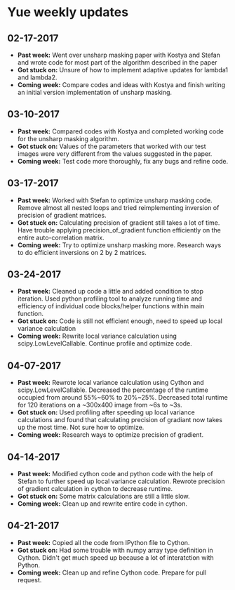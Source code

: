 # Yue weekly updates

## 02-17-2017

- **Past week:** Went over unsharp masking paper with Kostya and Stefan and wrote code for most part of the algorithm described in the paper 
- **Got stuck on:** Unsure of how to implement adaptive updates for lambda1 and lambda2.
- **Coming week:** Compare codes and ideas with Kostya and finish writing an initial version implementation of unsharp masking. 

## 03-10-2017

- **Past week:** Compared codes with Kostya and completed working code for the unsharp masking algorithm.
- **Got stuck on:** Values of the parameters that worked with our test images were very different from the values suggested in the paper. 
- **Coming week:** Test code more thoroughly, fix any bugs and refine code.

## 03-17-2017

- **Past week:** Worked with Stefan to optimize unsharp masking code. Remove almost all nested loops and tried reimplementing inversion of precision of gradient matrices.
- **Got stuck on:** Calculating precision of gradient still takes a lot of time. Have trouble applying precision_of_gradient function efficiently on the entire auto-correlation matrix.
- **Coming week:** Try to optimize unsharp masking more. Research ways to do efficient inversions on 2 by 2 matrices.

## 03-24-2017

- **Past week:** Cleaned up code a little and added condition to stop iteration. Used python profiling tool to analyze running time and efficiency of individual code blocks/helper functions within main function.
- **Got stuck on:** Code is still not efficient enough, need to speed up local variance calculation
- **Coming week:** Rewrite local variance calculation using scipy.LowLevelCallable. Continue profile and optimize code.

## 04-07-2017
- **Past week:** Rewrote local variance calculation using Cython and scipy.LowLevelCallable. Decreased the percentage of the runtime occupied from around 55%~60% to 20%~25%. Decreased total runtime for 120 iterations on a ~300x400 image from ~6s to ~3s.
- **Got stuck on:** Used profiling after speeding up local variance calculations and found that calculating precision of gradiant now takes up the most time. Not sure how to optimize.
- **Coming week:** Research ways to optimize precision of gradient.

## 04-14-2017
- **Past week:** Modified cython code and python code with the help of Stefan to further speed up local variance calculation. Rewrote precision of gradient calculation in cython to decrease runtime.
- **Got stuck on:** Some matrix calculations are still a little slow.
- **Coming week:** Clean up and rewrite entire code in cython.

## 04-21-2017
- **Past week:** Copied all the code from IPython file to Cython.
- **Got stuck on:** Had some trouble with numpy array type definition in Cython. Didn't get much speed up because a lot of interatction with Python. 
- **Coming week:** Clean up and refine Cython code. Prepare for pull request.

